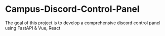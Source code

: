 # Campus-Discord-Control-Panel

The goal of this project is to develop a comprehensive discord control panel using FastAPI & Vue, React

